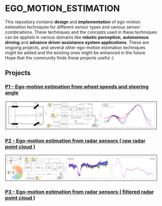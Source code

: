 # EGO_MOTION_ESTIMATION
This repository contains **design** and **implementation** of ego-motion estimation techniques for different sensor types and various sensor combinations. These techniques and the concepts used in these techniques can be applied in various domains like **robotic perception**, **autonomous driving** and **advance driver assistance system applications**. These are ongoing projects, and several other ego-motion estimation techniques might be added and the existing ones might be enhanced in the future. Hope that the community finds these projects useful :)

## Projects

### [P1 - Ego-motion estimation from wheel speeds and steering angle](https://github.com/UditBhaskar19/EGO_MOTION_ESTIMATION/tree/main/1_egomotion_wheel_speed)
[![](https://github.com/UditBhaskar19/EGO_MOTION_ESTIMATION/blob/main/readme_artifacts/P1_cover_img.PNG)](https://github.com/UditBhaskar19/EGO_MOTION_ESTIMATION/tree/main/1_egomotion_wheel_speed)

### [P2 - Ego-motion estimation from radar sensors ( raw radar point cloud )](https://github.com/UditBhaskar19/EGO_MOTION_ESTIMATION/tree/main/2_egomotion_radar_polar)
[![](https://github.com/UditBhaskar19/EGO_MOTION_ESTIMATION/blob/main/readme_artifacts/P2_cover_img.PNG)](https://github.com/UditBhaskar19/EGO_MOTION_ESTIMATION/tree/main/2_egomotion_radar_polar)

### [P3 - Ego-motion estimation from radar sensors ( filtered radar point cloud )](https://github.com/UditBhaskar19/EGO_MOTION_ESTIMATION/tree/main/3_egomotion_radar_cartesian)
